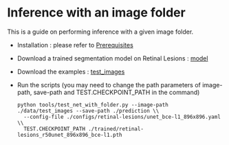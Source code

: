 # Inference with an image folder

This is a guide on performing inference with a given image folder.

- Installation : please refer to [Prerequisites](../README.md#Prerequisites)

- Download a trained segmentation model on Retinal Lesions : [model](https://drive.google.com/file/d/1c9CsFf8AlPKsDGHcjvvSNTN-4Zh2MX2w/view?usp=sharing)

- Download the examples : [test_images](https://drive.google.com/file/d/19SYRydo1icw5PvpkrxGRjw6jJhZF9l6m/view?usp=sharing)

- Run the scripts (you may need to change the path parameters of image-path, save-path and TEST.CHECKPOINT_PATH in the command)
  
  ```
  python tools/test_net_with_folder.py --image-path ./data/test_images --save-path ./prediction \\
    --config-file ./configs/retinal-lesions/unet_bce-l1_896x896.yaml \\
    TEST.CHECKPOINT_PATH ./trained/retinal-lesions_r50unet_896x896_bce-l1.pth
  ```

